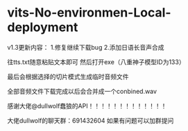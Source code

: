 # vits-No-environmen-Local-deployment

v1.3更新内容：
1.修复继续下载bug
2.添加日语长音声合成

往tts.txt随意粘贴文本即可 然后打开exe（八重神子模型ID为133）

最后会根据选择的切片模式生成临时音频文件 

全部音频文件下载完成以后会合并成一个conbined.wav

感谢大佬@dullwolf蠢狼的API！！！！！！！！！！！！！

大佬dullwolf的聊天群：691432604 如果有问题可以加群提问
